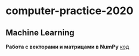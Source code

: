 # computer-practice-2020
## Machine Learning

**Работа с векторами и матрицами в NumPy**
[код](https://github.com/patrikeyeva/computer-practice-2020/blob/master/python.py)
